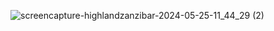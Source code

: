 ![screencapture-highlandzanzibar-2024-05-25-11_44_29 (2)](https://github.com/honest1320/highlandzanzibar/assets/63172797/6ebfb0a6-e38f-4d07-808a-4d786935b93f)
